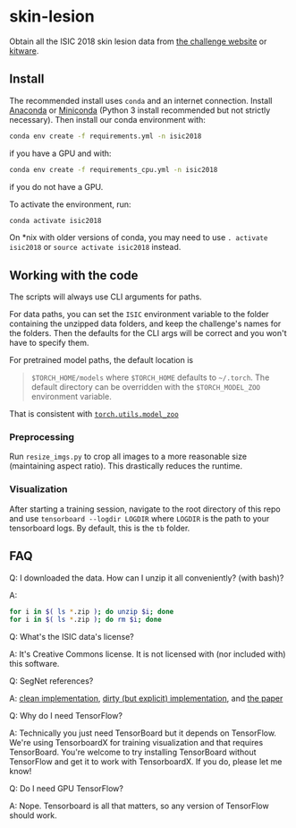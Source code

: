 # skin-lesion

Obtain all the ISIC 2018 skin lesion data from
[the challenge website](https://challenge2018.isic-archive.com/)
or
[kitware](https://challenge.kitware.com/#challenge/5aab46f156357d5e82b00fe5).

## Install

The recommended install uses ``conda`` and an internet connection. Install
[Anaconda](https://www.anaconda.com/download/#linux)
or
[Miniconda](https://conda.io/miniconda.html)
(Python 3 install recommended but not strictly necessary).
Then install our conda environment with:
```bash
conda env create -f requirements.yml -n isic2018
```
if you have a GPU and with:
```bash
conda env create -f requirements_cpu.yml -n isic2018
```
if you do not have a GPU.

To activate the environment, run:
```bash
conda activate isic2018
```
On \*nix with older versions of conda, you may need to use
``. activate isic2018``
or
``source activate isic2018`` instead.

## Working with the code

The scripts will always use CLI arguments for paths.

For data paths, you can set the ``ISIC`` environment variable to the folder containing the unzipped data folders,
and keep the challenge's names for the folders.
Then the defaults for the CLI args will be correct and you won't have to specify them.

For pretrained model paths, the default location is 

> ``$TORCH_HOME/models`` where ``$TORCH_HOME`` defaults to ``~/.torch``. The default
> directory can be overridden with the ``$TORCH_MODEL_ZOO`` environment variable.

That is consistent with
[``torch.utils.model_zoo``](https://pytorch.org/docs/stable/model_zoo.html?highlight=model_zoo#module-torch.utils.model_zoo)

### Preprocessing
Run ``resize_imgs.py`` to crop all images to a more reasonable size (maintaining aspect ratio).
This drastically reduces the runtime. 

### Visualization
After starting a training session, navigate to the root directory of this repo and use
``tensorboard --logdir LOGDIR`` where ``LOGDIR`` is the path to your tensorboard logs.
By default, this is the ``tb`` folder.

## FAQ
Q: I downloaded the data. How can I unzip it all conveniently? (with bash)?

A: 
```bash
for i in $( ls *.zip ); do unzip $i; done
for i in $( ls *.zip ); do rm $i; done
```

Q: What's the ISIC data's license?

A: It's Creative Commons license. It is not licensed with (nor included with) this software.

Q: SegNet references?

A: [clean implementation](https://github.com/zijundeng/pytorch-semantic-segmentation/blob/master/models/seg_net.py),
[dirty (but explicit) implementation](https://github.com/delta-onera/delta_tb/blob/master/semantic_segmentation/model/segnet.py),
and [the paper](https://arxiv.org/pdf/1511.00561.pdf)

Q: Why do I need TensorFlow?

A: Technically you just need TensorBoard but it depends on TensorFlow.
We're using TensorboardX for training visualization and that requires TensorBoard. 
You're welcome to try installing TensorBoard without TensorFlow and get it to work with TensorboardX.
If you do, please let me know!

Q: Do I need GPU TensorFlow?

A: Nope. Tensorboard is all that matters, so any version of TensorFlow should work.
